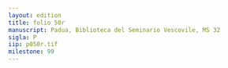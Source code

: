 ```yaml
---
layout: edition
title: folio 50r
manuscript: Padua, Biblioteca del Seminario Vescovile, MS 32
sigla: P
iip: p050r.tif
milestone: 99
---
```

